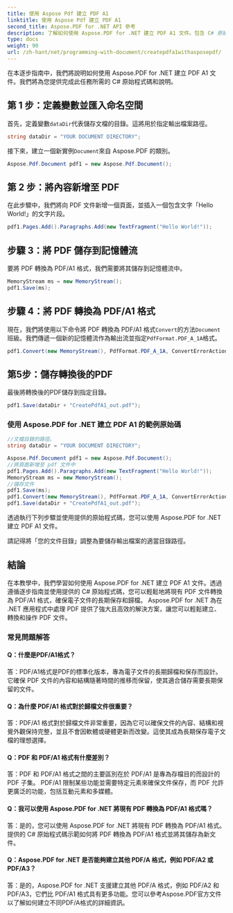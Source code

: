 ```yaml
---
title: 使用 Aspose Pdf 建立 PDF A1
linktitle: 使用 Aspose Pdf 建立 PDF A1
second_title: Aspose.PDF for .NET API 參考
description: 了解如何使用 Aspose.PDF for .NET 建立 PDF A1 文件。包含 C# 原始程式碼的逐步指南。有效優化 PDF。
type: docs
weight: 90
url: /zh-hant/net/programming-with-document/createpdfa1withasposepdf/
---
```

在本逐步指南中，我們將說明如何使用 Aspose.PDF for .NET 建立 PDF A1 文件。我們將為您提供完成此任務所需的 C# 原始程式碼和說明。

## 第 1 步：定義變數並匯入命名空間

首先，定義變數`dataDir`代表儲存文檔的目錄。這將用於指定輸出檔案路徑。

```csharp
string dataDir = "YOUR DOCUMENT DIRECTORY";
```

接下來，建立一個新實例`Document`來自 Aspose.PDF 的類別。

```csharp
Aspose.Pdf.Document pdf1 = new Aspose.Pdf.Document();
```

## 第 2 步：將內容新增至 PDF

在此步驟中，我們將向 PDF 文件新增一個頁面，並插入一個包含文字「Hello World!」的文字片段。

```csharp
pdf1.Pages.Add().Paragraphs.Add(new TextFragment("Hello World!"));
```

## 步驟 3：將 PDF 儲存到記憶體流

要將 PDF 轉換為 PDF/A1 格式，我們需要將其儲存到記憶體流中。

```csharp
MemoryStream ms = new MemoryStream();
pdf1.Save(ms);
```

## 步驟 4：將 PDF 轉換為 PDF/A1 格式

現在，我們將使用以下命令將 PDF 轉換為 PDF/A1 格式`Convert`的方法`Document`班級。我們傳遞一個新的記憶體流作為輸出流並指定`PdfFormat.PDF_A_1A`格式。

```csharp
pdf1.Convert(new MemoryStream(), PdfFormat.PDF_A_1A, ConvertErrorAction.Delete);
```

## 第5步：儲存轉換後的PDF

最後將轉換後的PDF儲存到指定目錄。

```csharp
pdf1.Save(dataDir + "CreatePdfA1_out.pdf");
```

### 使用 Aspose.PDF for .NET 建立 PDF A1 的範例原始碼

```csharp
//文檔目錄的路徑。
string dataDir = "YOUR DOCUMENT DIRECTORY";

Aspose.Pdf.Document pdf1 = new Aspose.Pdf.Document();
//將頁面新增至 pdf 文件中
pdf1.Pages.Add().Paragraphs.Add(new TextFragment("Hello World!"));
MemoryStream ms = new MemoryStream();
//儲存文件
pdf1.Save(ms);
pdf1.Convert(new MemoryStream(), PdfFormat.PDF_A_1A, ConvertErrorAction.Delete);
pdf1.Save(dataDir + "CreatePdfA1_out.pdf");
```

透過執行下列步驟並使用提供的原始程式碼，您可以使用 Aspose.PDF for .NET 建立 PDF A1 文件。

請記得將「您的文件目錄」調整為要儲存輸出檔案的適當目錄路徑。

## 結論

在本教學中，我們學習如何使用 Aspose.PDF for .NET 建立 PDF A1 文件。透過遵循逐步指南並使用提供的 C# 原始程式碼，您可以輕鬆地將現有 PDF 文件轉換為 PDF/A1 格式，確保電子文件的長期保存和歸檔。 Aspose.PDF for .NET 為在 .NET 應用程式中處理 PDF 提供了強大且高效的解決方案，讓您可以輕鬆建立、轉換和操作 PDF 文件。

### 常見問題解答

#### Q：什麼是PDF/A1格式？

答：PDF/A1格式是PDF的標準化版本，專為電子文件的長期歸檔和保存而設計。它確保 PDF 文件的內容和結構隨著時間的推移而保留，使其適合儲存需要長期保留的文件。

#### Q：為什麼 PDF/A1 格式對於歸檔文件很重要？

答：PDF/A1 格式對於歸檔文件非常重要，因為它可以確保文件的內容、結構和視覺外觀保持完整，並且不會因軟體或硬體更新而改變。這使其成為長期保存電子文檔的理想選擇。

#### Q：PDF 和 PDF/A1 格式有什麼差別？

答：PDF 和 PDF/A1 格式之間的主要區別在於 PDF/A1 是專為存檔目的而設計的 PDF 子集。 PDF/A1 限制某些功能並需要特定元素來確保文件保存，而 PDF 允許更廣泛的功能，包括互動元素和多媒體。

#### Q：我可以使用 Aspose.PDF for .NET 將現有 PDF 轉換為 PDF/A1 格式嗎？

答：是的，您可以使用 Aspose.PDF for .NET 將現有 PDF 轉換為 PDF/A1 格式。提供的 C# 原始程式碼示範如何將 PDF 轉換為 PDF/A1 格式並將其儲存為新文件。

#### Q：Aspose.PDF for .NET 是否能夠建立其他 PDF/A 格式，例如 PDF/A2 或 PDF/A3？

答：是的，Aspose.PDF for .NET 支援建立其他 PDF/A 格式，例如 PDF/A2 和 PDF/A3，它們比 PDF/A1 格式具有更多功能。您可以參考Aspose.PDF官方文件以了解如何建立不同PDF/A格式的詳細資訊。